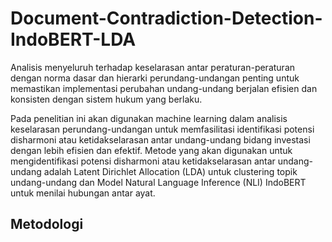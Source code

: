 # Document-Contradiction-Detection-IndoBERT-LDA

Analisis menyeluruh terhadap keselarasan antar peraturan-peraturan dengan norma dasar dan hierarki perundang-undangan penting untuk memastikan implementasi perubahan undang-undang berjalan efisien dan konsisten dengan sistem hukum yang berlaku.

Pada penelitian ini akan digunakan machine learning dalam analisis keselarasan perundang-undangan untuk memfasilitasi identifikasi potensi disharmoni atau ketidakselarasan antar undang-undang bidang investasi dengan lebih efisien dan efektif. Metode yang akan digunakan untuk mengidentifikasi potensi disharmoni atau ketidakselarasan antar undang-undang adalah Latent Dirichlet Allocation (LDA) untuk clustering topik undang-undang dan Model Natural Language Inference (NLI) IndoBERT untuk menilai hubungan antar ayat.


## Metodologi
